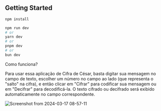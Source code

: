 ## Getting Started

```bash
npm install

npm run dev
# or
yarn dev
# or
pnpm dev
# or
bun dev
```


Como funciona?

Para usar essa aplicação de Cifra de César, basta digitar sua mensagem no campo de texto, escolher um número no campo ao lado (que representa o "salto" na cifra), e então clicar em "Cifrar" para codificar sua mensagem ou em "Decifrar" para decodificá-la. O texto cifrado ou decifrado será exibido automaticamente no campo correspondente.



![Screenshot from 2024-03-17 08-57-11](https://github.com/jhonatan-JS/encrypt/assets/62979297/58fc551a-6d6c-4cd9-a4a2-d9fb65dca9f3)
